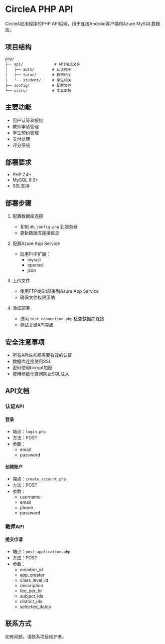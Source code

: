 # CircleA PHP API

CircleA应用程序的PHP API后端，用于连接Android客户端和Azure MySQL数据库。

## 项目结构

```
php/
├── api/              # API端点文件
│   ├── auth/        # 认证相关
│   ├── tutor/       # 教师相关
│   └── student/     # 学生相关
├── config/          # 配置文件
└── utils/           # 工具函数
```

## 主要功能

- 用户认证和授权
- 教师申请管理
- 学生预约管理
- 支付处理
- 评分系统

## 部署要求

- PHP 7.4+
- MySQL 8.0+
- SSL支持

## 部署步骤

1. 配置数据库连接
   - 复制 `db_config.php` 到服务器
   - 更新数据库连接信息

2. 配置Azure App Service
   - 启用PHP扩展：
     - mysqli
     - openssl
     - json

3. 上传文件
   - 使用FTP或Git部署到Azure App Service
   - 确保文件权限正确

4. 验证部署
   - 访问 `test_connection.php` 检查数据库连接
   - 测试关键API端点

## 安全注意事项

- 所有API端点都需要有效的认证
- 数据库连接使用SSL
- 密码使用bcrypt加密
- 使用参数化查询防止SQL注入

## API文档

### 认证API

#### 登录
- 端点：`login.php`
- 方法：POST
- 参数：
  - email
  - password

#### 创建账户
- 端点：`create_account.php`
- 方法：POST
- 参数：
  - username
  - email
  - phone
  - password

### 教师API

#### 提交申请
- 端点：`post_application.php`
- 方法：POST
- 参数：
  - member_id
  - app_creator
  - class_level_id
  - description
  - fee_per_hr
  - subject_ids
  - district_ids
  - selected_dates

## 联系方式

如有问题，请联系项目维护者。 
